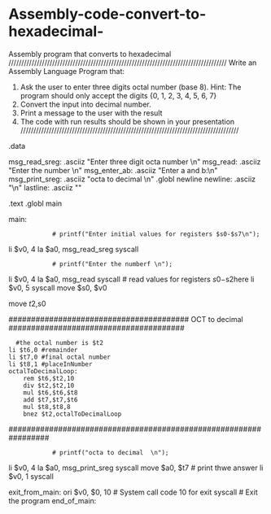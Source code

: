 # Assembly-code-convert-to-hexadecimal-
Assembly program that converts to hexadecimal
/////////////////////////////////////////////////////////////////////////////////////
Write an Assembly Language Program that:
1. Ask the user to enter three digits octal number (base 8). Hint: The program should 
only accept the digits {0, 1, 2, 3, 4, 5, 6, 7} 
2. Convert the input into decimal number.
3. Print a message to the user with the result
4. The code with run results should be shown in your presentation
/////////////////////////////////////////////////////////////////////////////////////



.data


msg_read_sreg:	.asciiz "Enter three digit octa number \n"
msg_read:	.asciiz "Enter the number \n"
msg_enter_ab:	.asciiz "Enter a and b:\n"
msg_print_sreg:	.asciiz "octa to decimal \n"
.globl newline
newline:	.asciiz "\n"
lastline:	.asciiz ""

	
.text
.globl main
	
main:



  				# printf("Enter initial values for registers $s0-$s7\n");
  li	$v0, 4
  la	$a0, msg_read_sreg
  syscall

  				# printf("Enter the numberf \n");
  li	$v0, 4
  la	$a0, msg_read
  syscall
  				# read values for registers $s0-$s2here
  li	$v0, 5
  syscall
  move	$s0, $v0
  
move $t2,$s0
  
  ########################################  OCT to decimal #######################################
  
      #the octal number is $t2
    li $t6,0 #remainder
    li $t7,0 #final octal number
    li $t8,1 #placeInNumber
    octalToDecimalLoop:
        rem $t6,$t2,10
        div $t2,$t2,10
        mul $t6,$t6,$t8
        add $t7,$t7,$t6
        mul $t8,$t8,8
        bnez $t2,octalToDecimalLoop
    
  #################################################################
 

				# printf("octa to decimal  \n");
  li	$v0, 4
  la	$a0, msg_print_sreg
  syscall
  move $a0, $t7				# print thwe answer
  li	$v0, 1
  syscall
  

exit_from_main:
    ori     $v0, $0, 10     	# System call code 10 for exit
    syscall                 	# Exit the program
end_of_main:
